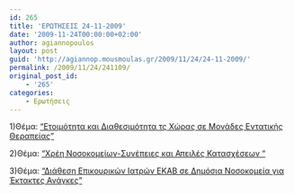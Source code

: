 ```yaml
---
id: 265
title: 'ΕΡΩΤΗΣΕΙΣ 24-11-2009'
date: '2009-11-24T00:00:00+02:00'
author: agiannopoulos
layout: post
guid: 'http://agiannop.mousmoulas.gr/2009/11/24/24-11-2009/'
permalink: /2009/11/24/241109/
original_post_id:
    - '265'
categories:
    - Ερωτήσεις
---
```


1)Θέμα: [“Ετοιμότητα και Διαθεσιμότητα τς Χώρας σε Μονάδες Εντατικής Θεραπείας”](/wp-content/uploads/2009/11/meth2.pdf)

2)Θέμα: [“Χρέη Νοσοκομείων-Συνέπειες και Απειλές Κατασχέσεων “](/wp-content/uploads/2009/11/xreinosokomeion2.pdf)

3)Θέμα: [“Διάθεση Επικουρικών Ιατρών ΕΚΑΒ σε Δημόσια Νοσοκομεία για Έκτακτες Ανάγκες”](/wp-content/uploads/2009/11/epikourikous2.pdf)